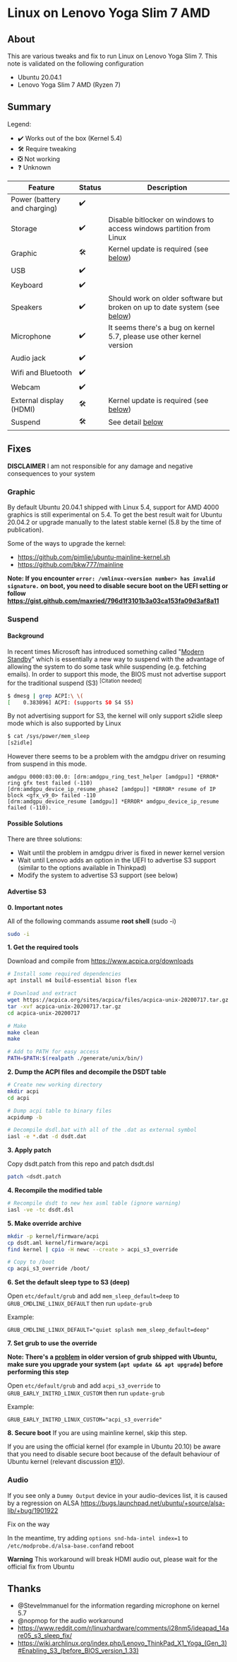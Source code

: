 # Linux on Lenovo Yoga Slim 7 AMD

## About

This are various tweaks and fix to run Linux on Lenovo Yoga Slim 7. This note is validated on the following configuration
- Ubuntu 20.04.1
- Lenovo Yoga Slim 7 AMD (Ryzen 7)

## Summary

Legend:
- :heavy_check_mark: Works out of the box (Kernel 5.4)
- :hammer_and_wrench: Require tweaking
- :negative_squared_cross_mark: Not working
- :question: Unknown

| Feature                      | Status              | Description                                                                         |
| ---------------------------- | ------------------- | ----------------------------------------------------------------------------------- |
| Power (battery and charging) | :heavy_check_mark:  |                                                                                     |
| Storage                      | :heavy_check_mark:  | Disable bitlocker on windows to access windows partition from Linux                 |
| Graphic                      | :hammer_and_wrench: | Kernel update is required (see [below](#Graphic))                                   |
| USB                          | :heavy_check_mark:  |                                                                                     |
| Keyboard                     | :heavy_check_mark:  |                                                                                     |
| Speakers                     | :heavy_check_mark:  | Should work on older software but broken on up to date system (see [below](#Audio)) |
| Microphone                   | :heavy_check_mark:  | It seems there's a bug on kernel 5.7, please use other kernel version               |
| Audio jack                   | :heavy_check_mark:  |                                                                                     |
| Wifi and Bluetooth           | :heavy_check_mark:  |                                                                                     |
| Webcam                       | :heavy_check_mark:  |                                                                                     |
| External display (HDMI)      | :hammer_and_wrench: | Kernel update is required (see [below](#Graphic))                                   |
| Suspend                      | :hammer_and_wrench: | See detail [below](#Suspend)                                                        |

## Fixes

**DISCLAIMER** I am not responsible for any damage and negative consequences to your system

### Graphic

By default Ubuntu 20.04.1 shipped with Linux 5.4, support for AMD 4000 graphics is still experimental on 5.4. To get the best result wait for Ubuntu 20.04.2 or upgrade manually to the latest stable kernel (5.8 by the time of publication).

Some of the ways to upgrade the kernel:
- https://github.com/pimlie/ubuntu-mainline-kernel.sh
- https://github.com/bkw777/mainline

**Note: If you encounter `error: /vmlinux-<version number> has invalid signature.` on boot, you need to disable secure boot on the UEFI setting or follow https://gist.github.com/maxried/796d1f3101b3a03ca153fa09d3af8a11**

### Suspend

#### Background

In recent times Microsoft has introduced something called "[Modern Standby](https://docs.microsoft.com/en-us/windows-hardware/design/device-experiences/modern-standby)" which is essentially a new way to suspend with the advantage of allowing the system to do some task while suspending (e.g. fetching emails). In order to support this mode, the BIOS must not advertise support for the traditional suspend (S3) <sup>[Citation needed]</sup> 

```bash
$ dmesg | grep ACPI:\ \(
[    0.383096] ACPI: (supports S0 S4 S5)

```

By not advertising support for S3, the kernel will only support s2idle sleep mode which is also supported by Linux

```bash
$ cat /sys/power/mem_sleep 
[s2idle]
```

However there seems to be a problem with the amdgpu driver on resuming from suspend in this mode.

```
amdgpu 0000:03:00.0: [drm:amdgpu_ring_test_helper [amdgpu]] *ERROR* ring gfx test failed (-110)
[drm:amdgpu_device_ip_resume_phase2 [amdgpu]] *ERROR* resume of IP block <gfx_v9_0> failed -110
[drm:amdgpu_device_resume [amdgpu]] *ERROR* amdgpu_device_ip_resume failed (-110).
```

#### Possible Solutions

There are three solutions:
- Wait until the problem in amdgpu driver is fixed in newer kernel version
- Wait until Lenovo adds an option in the UEFI to advertise S3 support (similar to the options available in Thinkpad)
- Modify the system to advertise S3 support (see below)

#### Advertise S3

**0. Important notes**

All of the following commands assume **root shell** (sudo -i)

```bash
sudo -i
```

**1. Get the required tools**

Download and compile from https://www.acpica.org/downloads
```bash
# Install some required dependencies
apt install m4 build-essential bison flex

# Download and extract
wget https://acpica.org/sites/acpica/files/acpica-unix-20200717.tar.gz
tar -xvf acpica-unix-20200717.tar.gz
cd acpica-unix-20200717

# Make
make clean
make

# Add to PATH for easy access
PATH=$PATH:$(realpath ./generate/unix/bin/)
```

**2. Dump the ACPI files and decompile the DSDT table**

```bash
# Create new working directory
mkdir acpi
cd acpi

# Dump acpi table to binary files
acpidump -b

# Decompile dsdl.bat with all of the .dat as external symbol
iasl -e *.dat -d dsdt.dat
```

**3. Apply patch**

Copy dsdt.patch from this repo and patch dsdt.dsl
```bash
patch <dsdt.patch
```

**4. Recompile the modified table**

```bash
# Recompile dsdt to new hex asml table (ignore warning)
iasl -ve -tc dsdt.dsl
```

**5. Make override archive**
```bash
mkdir -p kernel/firmware/acpi
cp dsdt.aml kernel/firmware/acpi
find kernel | cpio -H newc --create > acpi_s3_override

# Copy to /boot
cp acpi_s3_override /boot/
```

**6. Set the default sleep type to S3 (deep)**

Open `etc/default/grub` and add `mem_sleep_default=deep` to `GRUB_CMDLINE_LINUX_DEFAULT` then run `update-grub`

Example:
```
GRUB_CMDLINE_LINUX_DEFAULT="quiet splash mem_sleep_default=deep"
```

**7. Set grub to use the override**

**Note: There's a [problem](grub-fix.md) in older version of grub shipped with Ubuntu, make sure you upgrade your system (`apt update && apt upgrade`) before performing this step** 

Open `etc/default/grub` and add `acpi_s3_override` to `GRUB_EARLY_INITRD_LINUX_CUSTOM` then run `update-grub`

Example:
```
GRUB_EARLY_INITRD_LINUX_CUSTOM="acpi_s3_override"
```

**8. Secure boot**
If you are using mainline kernel, skip this step.

If you are using the official kernel (for example in Ubuntu 20.10) be aware that you need to disable secure boot because of the default behaviour of Ubuntu kernel (relevant discussion [#10](https://github.com/jrandiny/yoga-slim7-ubuntu/issues/10)).



### Audio
If you see only a `Dummy Output` device in your audio-devices list, it is caused by a regression on ALSA https://bugs.launchpad.net/ubuntu/+source/alsa-lib/+bug/1901922

Fix on the way

In the meantime, try adding `options snd-hda-intel index=1` to `/etc/modprobe.d/alsa-base.conf`and reboot

**Warning** This workaround will break HDMI audio out, please wait for the official fix from Ubuntu

## Thanks
- @SteveImmanuel for the information regarding microphone on kernel 5.7
- @nopmop for the audio workaround
- https://www.reddit.com/r/linuxhardware/comments/i28nm5/ideapad_14are05_s3_sleep_fix/ 
- https://wiki.archlinux.org/index.php/Lenovo_ThinkPad_X1_Yoga_(Gen_3)#Enabling_S3_(before_BIOS_version_1.33)
